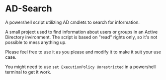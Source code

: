# AD-Search
 A powershell script utilizing AD cmdlets to search for information.

A small project used to find information about users or groups in an Active Directory invironment. The script is based on "read" rights only, so it's not possible to mess anything up.

Please feel free to use it as you please and modify it to make it suit your use case.

You might need to use `set ExecutionPolicy Unrestricted` in a powershell terminal to get it work.